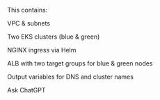 This contains:

VPC & subnets

Two EKS clusters (blue & green)

NGINX ingress via Helm

ALB with two target groups for blue & green nodes

Output variables for DNS and cluster names 









Ask ChatGPT
